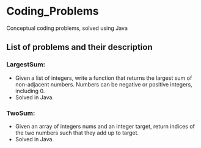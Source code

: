 # Coding_Problems

Conceptual coding problems, solved using Java

## List of problems and their description

### LargestSum:
- Given a list of integers, write a function that returns the largest sum of non-adjacent numbers. Numbers can be negative or positive integers, including 0.
- Solved in Java.

### TwoSum:
- Given an array of integers nums and an integer target, return indices of the two numbers such that they add up to target.
- Solved in Java.